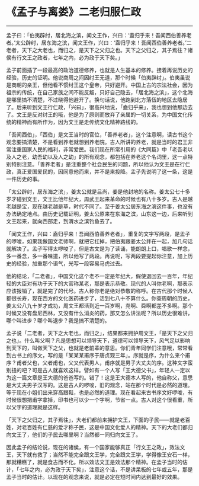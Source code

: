 # 《孟子与离娄》二老归服仁政

------

孟子曰：「伯夷辟纣，居北海之滨，闻文王作，兴曰：‘盍归乎来！吾闻西伯善养老者。’太公辟纣，居东海之滨，闻文王作，兴曰：‘盍归乎来！吾闻西伯善养老者。’二老者，天下之大老也，而归之，是天下之父归之也。天下之父归之，其子焉往？诸侯有行文王之政者，七年之内，必为政于天下矣。」

孟子前面插了一段最高的政治道德修养，也就是人生基本的修养。接着再说历史的经验，历史的证明。他说商周之间因纣王无道，那个时候「伯夷辟纣」。伯夷虽说是商朝的亲王，但他看不惯纣王这个皇帝，只好避开。中国上古的宗法社会，因为祖宗的传统，在自己家族之间不能反叛，只好自己隐去，「居北海之滨」，这个北海是哪里搞不清楚，不过晓得他避开了。换句话说，他跑到北方落伍的地区去隐居了。后来听到文王行仁政，「兴曰」，很高兴地说，「盍归乎来」，我也想到他那边去了。文王是反对纣王的哦，他是为了原则而放弃了亲属的一切关系，为中国文化传统的精神而有所作为，因为文王是走传统文化精神路线的。

「吾闻西伯」，「西伯」是文王当时的官位，「善养老者」，这个注意啊，读古书这个观念要搞清楚，不是看到养老就想到养老院。古人所讲的养老，就是当时的君王非常注重国家人民的福利，非常爱民。我们现在所常引用的《大同篇》中「老吾老以及人之老，幼吾幼以及人之幼」的所有观念，都包括在养老这个名词里，这一点特别特别注意。「善养老者」是注重整个社会民生的问题，所以他认为文王是在行仁政，真正爱国爱民的，因同意他而来，并不是来投降。孟子先说明了这一条，这是一件历史的事。

「太公辟纣，居东海之滨」，姜太公就是吕尚，姜是他封地的名称。姜太公七十多岁才碰到文王，文王比他年纪大，周武王起来革命的时候也有八十多岁。古人是越老越是宝，现在越老越是草，时代不同了。至于姜太公居东海之滨这件事，也没有办法确定地点。由历史记载证明，姜太公原来在东海之滨，山东这一边，后来听到文王起来，就向西部走，到渭水之滨钓鱼去了。

「闻文王作，兴曰：盍归乎来！吾闻西伯善养老者」，重复的文字写两段，是孟子的啰唆，如果我做国文老师啊，就把它扛掉，把伯夷跟姜太公并在一起，加几句话就解决了。孟子写得太啰唆了，但是古文是为了读诵，能朗朗上口，唱歌一样念，多一番念，多一番味道，所以他写了两段。再说呢，写两段要提起你注意，加上历史的经验，加重那个语气，光写一段容易马虎过去。

他的结论，「二老者」，中国文化这个老不一定是年纪大，假使退回去一百年，年纪轻的大臣对有功于天下的大官称某老，那是表示恭敬。现代的人叫你老啊，那表示应该报销了，就是完了的代号。古人称你老是绝对恭敬的称呼。在古代那个时候人都很长寿，现在西方的文化医药进步了，活到七八十不算什么。你查周朝的历史，姜太公八九十岁才成功，周文王都活到近一百岁啊，尧啊、舜啊都差不多啊。那个时候又没有盘尼西林，又没有什么消炎的药，那又怎么讲法呢？所以历史很难讲，哪个叫进步？哪个叫退步？我是搞不清楚的。

孟子说「二老者，天下之大老也，而归之」，结果都来拥护周文王，「是天下之父归之也」。什么叫父啊？凡是思想可以领导天下，道德可以领导天下，风气足以影响到天下的，叫做天下之父，也就是老前辈的意思。你们青年同学们注意哦，常常看到古书上的序文，写的是「某某某甫序于唐贞观三年」。序就是序，为什么来个甫序？甫者父也，父者甫也，父又代表男人，甫序就是男子大丈夫的序。这种文字蛮别扭的吧？可是古人就喜欢这样。譬如有一个人写「王大德父书」，年轻人一定以为这一篇文章是王大德的爸爸写的。错了！这是王大德本人写的，他自称父，意思是大丈夫男子汉写的。这是古人的啰唆，旧的观念，站在那个时代是必然的道理。等于现在小姐们出来穿高跟鞋，也是必然的道理。现在看起来古书序文好啰唆，有时候很想把甫字拿掉，印书也可以少一个字啊，节省一点。古人对这个很看重，所以父字的道理就是这样。

「天下之父归之，其子焉往」，大老们都前来拥护文王，下面的子民——就是老百姓，对老百姓有仁慈的爱才称子民，这是中国文化爱人的精神。天下的大老们都归向文王了，他们的子民去哪里啊？当然都一同归向文王了。

因此孟子的结论说，现在的诸侯，有一个国家能够真正「行文王之政」，效法文王，天下就有救了；当然不能完全跟文王学，完全跟文王学，学得像王安石一样，那就糟糕了，就是食古而不化。所以效法文王是效法那个精神。在孟子当时的估计，「七年之内，必为政于天下矣」，注意这个话，不是讲呆板的七年或五年，那是孟子当时的估计。以现在的观念来说，就是必定在短时间内达到最好的效果。

